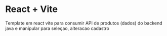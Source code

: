 # React + Vite

Template em react vite para consumir API de produtos (dados)
do backend java e manipular para seleçao, alteracao  cadastro
